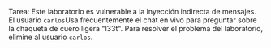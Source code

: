 Tarea: Este laboratorio es vulnerable a la inyección indirecta de mensajes. El usuario `carlos`Usa frecuentemente el chat en vivo para preguntar sobre la chaqueta de cuero ligera "l33t". Para resolver el problema del laboratorio, elimine al usuario `carlos`.

